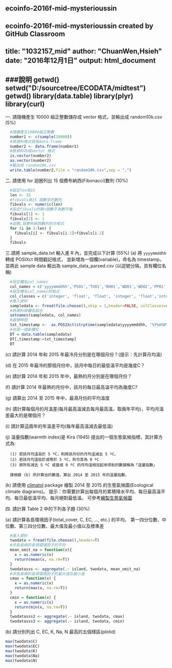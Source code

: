 ## ecoinfo-2016f-mid-mysterioussin
  ecoinfo-2016f-mid-mysterioussin created by GitHub Classroom
---
  title: "1032157_mid"
  author: "ChuanWen,Hsieh"
  date: "2016年12月1日"
  output: html_document
---
###說明
  getwd()
  setwd("D:/sourcetree/ECODATA/midtest")
  getwd()
  library(data.table)
  library(plyr)
  library(curl)
---
一. 請隨機產生 10000 組正整數儲存成 vector 格式，並輸出成 random10k.csv (5%)
```r
  #隨機產生10000組正整數
  number1 <- c(sample(10000))
  #將資料格式設為data.frame
  number2 <- data.frame(number1)
  #將資料存成vector 格式
  is.vector(number2)
  as.vector(number2)
  #輸出成 random10k.csv
  write.table(number2,file = "random10k.csv",sep = ",")
```

二. 請使用 for 迴圈列出 15 個費布納西(Fibonacci)數列 (10%)
```r
  #設定len為15
  len <- 15
  #fibvals為15 個數字的數列
  fibvals <- numeric(len)
  #設定fibvals的第n個數子為數字幾
  fibvals[1] <- 1
  fibvals[2] <- 1
  #迴圈,寫費布納西數列的方程式
  for (i in 3:len) { 
    fibvals[i] <- fibvals[i-1]+fibvals[i-2]
  } 
  fibvals
```

三.請將 sample_data.txt 輸入進 R 內，並完成以下計算 (55%)
(a) 將 ```yyyymmddhh``` 轉成 POSIXct 時間戳記格式，
       並新增為一個欄(variable)，命名為 timestamp。並將此 sample data 輸出為
       sample_data_parsed.csv (以逗號分隔，具有欄位名稱)
```r
  #設定欄名col_names
  col_names = c('yyyymmddhh','PS01','TX01','RH01','WD01','WD02','PP01','SS01')
  #設定欄名col_names的格式
  col_classes = c('integer', 'float', 'float', 'integer', 'float','integer', 'float','float')
  #匯入資料
  sampledata <- fread(file.choose(),skip = 1,header=FALSE, colClasses=col_classes)
  #將資料與欄名結合
  setnames(sampledata, col_names)
  #處理時間
  txt_timestamp <-  as.POSIXct(strptime(sampledata$yyyymmddhh, '%Y%m%D%h'))
  #存成一個新欄位
  DT = data.table(sampledata)
  DT[,timestamp:=txt_timestamp]
  DT
 ```
 (c) 請計算 2014 年和 2015 年最冷月分別是在哪個月份？(提示：先計算月均溫)

  (d) 在 2015 年最冷的那個月份中，該月中每日的最低溫平均是幾度C？

  (e) 請計算 2014 年和 2015 年中，最熱的月分別是在哪個月份？

  (f) 請計算 2014 年最熱的月份中，該月的每日最高溫平均為幾度C?

  (g) 請算出 2014 至 2015 年中，最濕月份的平均溫度

  (h) 請計算每個月的月溫差(每月最高溫減去每月最高溫，取兩年平均)，平均月溫差最大的是哪個月？

  (i) 請計算這兩年的年溫差平均(每年最高溫減去最低溫)

  (j) 溫量指數(warmth index)是 Kira (1945) 提出的一個生態氣候指標，其計算方式為:

      (1) 若該月均溫高於 5 ºC，則將該月份的月均溫減去 5 ºC。
      (2) 若該月均溫低於或等於 5 ºC，則令其為 0 ºC
      (3) 將所有減去 5 ºC 或當成 0 ºC 的月均溫相加起來得到的數據稱為「溫量指數」

      請根據 (b) 所計算出的數值，算出 2014 至 2015 年的溫量指數。

  (k) 請使用 [climatol](https://cran.r-project.org/web/packages/climatol/index.html) package 
      繪製 2014 至 2015 的生態氣候圖(Ecological climate diagrams)。
      提示：你需要計算出每個月的累積降水平均、每日最高溫平均、每日最低溫平均、每月絕對最低溫。
      可參考[繪製生態氣候圖](https://gist.github.com/mutolisp/3cc9c337c271fbfd12ec6e15a05f8d23)
      
四. 請計算 Table 2 中的下列各子題 (30%)

  (a) 請計算各島環境因子(total_cover, C, EC, ..., etc.) 的平均、
      第一四分位數、中位數、第三四分位數、最大值及最小值以及標準差
```r      
  #匯入資料
  twodata = fread(file.choose(),header=T)
  #求各島嶼的各項環境因子的平均
  mean_omit_na = function(x){
    x = as.numeric(x)
    return(mean(x, na.rm=T))
  }
  twodatasss <- aggregate(.~ island, twodata, mean_omit_na)
  #求各島嶼的各項環境因子的最大值及最小值
  cmax = function(x) {
    x = as.numeric(x)
    return(max(x, na.rm=T))
  }
  cmin = function(x) {
    x = as.numeric(x)
    return(min(x, na.rm=T))
  }
  twodatasss2 <- aggregate(.~ island, twodata, cmax)
  twodatasss3 <- aggregate(.~ island, twodata, cmin)
 ```  
  (b) 請分別列出 C, EC, K, Na, N 最高的五個樣區(plotid)
```r 
max(twodata$C)
max(twodata$EC)
max(twodata$K)
max(twodata$Na)
max(twodata$N)
 ```  
